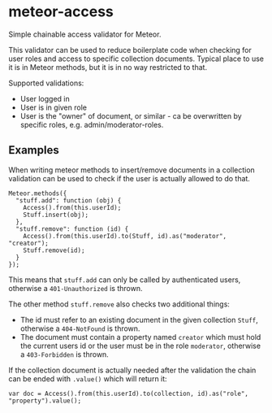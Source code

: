 # meteor-access

Simple chainable access validator for Meteor.

This validator can be used to reduce boilerplate code when checking for user roles and access to specific collection documents.
Typical place to use it is in Meteor methods, but it is in no way restricted to that.

Supported validations:

- User logged in
- User is in given role
- User is the "owner" of document, or similar - ca be overwritten by specific roles, e.g. admin/moderator-roles.

## Examples

When writing meteor methods to insert/remove documents in a collection validation can be used to check if the user is actually allowed to do that.
    
    Meteor.methods({
      "stuff.add": function (obj) {
        Access().from(this.userId);
        Stuff.insert(obj);
      },
      "stuff.remove": function (id) {
        Access().from(this.userId).to(Stuff, id).as("moderator", "creator");
        Stuff.remove(id);
      }
    });

This means that `stuff.add` can only be called by authenticated users, otherwise a `401-Unauthorized` is thrown.

The other method `stuff.remove` also checks two additional things:
- The id must refer to an existing document in the given collection `Stuff`, otherwise a `404-NotFound` is thrown.
- The document must contain a property named `creator` which must hold the current users id or the user must be in the role `moderator`,
otherwise a `403-Forbidden` is thrown.

If the collection document is actually needed after the validation the chain can be ended with `.value()` which will return it:

    var doc = Access().from(this.userId).to(collection, id).as("role", "property").value();
